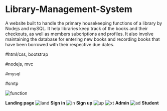 # Library-Management-System
A website built to handle the primary housekeeping functions of a library by Nodejs and mySQL. 
It help libraries keep track of the books and their checkouts, as well as members subcriptions and profiles. It also involve maintaining the database for entering new books and recording books that have been borrowed with their respective due dates.

#html/css, bootstrap

#nodejs, mvc

#mysql

#smtp

![function](https://user-images.githubusercontent.com/82595922/133312395-d4c83a2d-ce75-487e-a88a-1472757dad72.png)

**Landing page**
![land](https://user-images.githubusercontent.com/82595922/133312457-e6fd3084-b5e6-4d91-ac40-703e188471cb.jpg)
**Sign in**
![in](https://user-images.githubusercontent.com/82595922/133312537-f812bccc-f465-4ca5-8cf6-0d6a09034063.png)
**Sign up**
![up](https://user-images.githubusercontent.com/82595922/133313097-78b5f06d-0a46-4d7e-9ed6-5170fc414fa3.png)
![xt](https://user-images.githubusercontent.com/82595922/133313112-9b110171-a864-41f9-846a-f9e3bc96a93a.png)
**Admin**
![ad](https://user-images.githubusercontent.com/82595922/133312835-4fd0297b-bf91-4ea0-80db-064cc871e328.png)
**Student**

